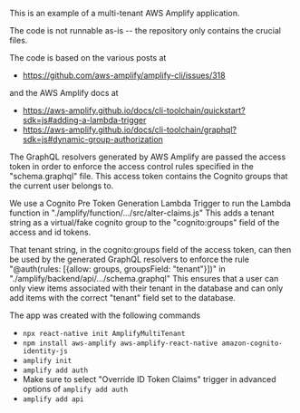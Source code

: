 This is an example of a multi-tenant AWS Amplify application.

The code is not runnable as-is -- the repository only contains the crucial files.

The code is based on the various posts at 
- https://github.com/aws-amplify/amplify-cli/issues/318

and the AWS Amplify docs at
- https://aws-amplify.github.io/docs/cli-toolchain/quickstart?sdk=js#adding-a-lambda-trigger
- https://aws-amplify.github.io/docs/cli-toolchain/graphql?sdk=js#dynamic-group-authorization

The GraphQL resolvers generated by AWS Amplify are passed the access token in order to enforce the access control rules specified in the "schema.graphql" file. This access token contains the Cognito groups that the current user belongs to.

We use a Cognito Pre Token Generation Lambda Trigger to run the Lambda function in "./amplify/function/.../src/alter-claims.js"
This adds a tenant string as a virtual/fake cognito group to the "cognito:groups" field of the access and id tokens.

That tenant string, in the cognito:groups field of the access token, can then be used by the generated GraphQL resolvers to enforce the rule "@auth(rules: [{allow: groups, groupsField: "tenant"}])" in "./amplify/backend/api/.../schema.graphql"
This ensures that a user can only view items associated with their tenant in the database and can only add items with the correct "tenant" field set to the database.


The app was created with the following commands
- `npx react-native init AmplifyMultiTenant`
- `npm install aws-amplify aws-amplify-react-native amazon-cognito-identity-js`
- `amplify init`
- `amplify add auth`
- Make sure to select "Override ID Token Claims" trigger in advanced options of `amplify add auth`
- `amplify add api`
